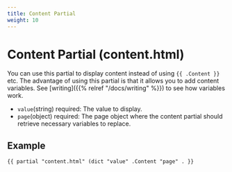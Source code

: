 ```yaml
---
title: Content Partial
weight: 10
---
```

# Content Partial (content.html)
You can use this partial to display content instead of using `{{ .Content }}` etc. The advantage of using this partial is that it allows you to add content variables. See [writing]({{% relref "/docs/writing" %}}) to see how variables work.
* `value`(string) required: The value to display.
* `page`(object) required: The page object where the content partial should retrieve necessary variables to replace.

## Example
```go-html-template
{{ partial "content.html" (dict "value" .Content "page" . }}
```